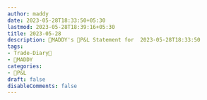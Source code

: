 ```yaml
---
author: maddy
date: 2023-05-28T18:33:50+05:30
lastmod: 2023-05-28T18:39:16+05:30
title: 2023-05-28
description: 🧔MADDY's 💸P&L Statement for  2023-05-28T18:33:50 
tags:
- Trade-Diary📗
- 🧔MADDY
categories: 
- 💸P&L
draft: false
disableComments: false
---
```

